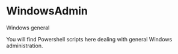 # WindowsAdmin
Windows general

You will find Powershell scripts here dealing with general Windows administration.
